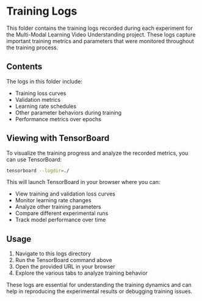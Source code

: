 # Training Logs

This folder contains the training logs recorded during each experiment for the Multi-Modal Learning Video Understanding project. These logs capture important training metrics and parameters that were monitored throughout the training process.

## Contents

The logs in this folder include:

- Training loss curves
- Validation metrics
- Learning rate schedules
- Other parameter behaviors during training
- Performance metrics over epochs

## Viewing with TensorBoard

To visualize the training progress and analyze the recorded metrics, you can use TensorBoard:

```bash
tensorboard --logdir=./
```

This will launch TensorBoard in your browser where you can:

- View training and validation loss curves
- Monitor learning rate changes
- Analyze other training parameters
- Compare different experimental runs
- Track model performance over time

## Usage

1. Navigate to this logs directory
2. Run the TensorBoard command above
3. Open the provided URL in your browser
4. Explore the various tabs to analyze training behavior

These logs are essential for understanding the training dynamics and can help in reproducing the experimental results or debugging training issues.
